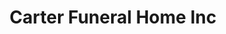 ---
title: "Carter Funeral Home Inc"
url: /garland/carter-funeral-home-inc/
shop: funeral directors
---